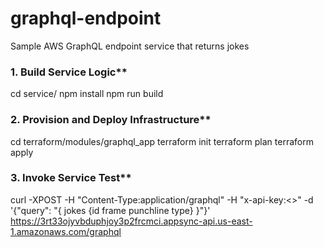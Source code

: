 # graphql-endpoint
Sample AWS GraphQL endpoint service that returns jokes

### 1. Build Service Logic**

cd service/
npm install
npm run build

### 2. Provision and Deploy Infrastructure**

cd terraform/modules/graphql_app
terraform init
terraform plan
terraform apply

### 3. Invoke Service Test**

curl -XPOST -H "Content-Type:application/graphql" -H "x-api-key:<<get from infraoutput>>" -d '{"query": "{ jokes {id frame punchline type} }"}' https://3rt33ojyvbduphjoy3p2frcmci.appsync-api.us-east-1.amazonaws.com/graphql